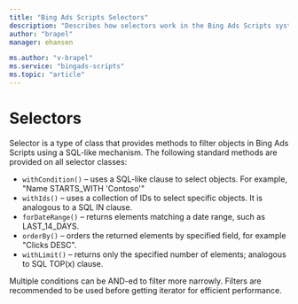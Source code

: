 ```yaml
---
title: "Bing Ads Scripts Selectors"
description: "Describes how selectors work in the Bing Ads Scripts system."
author: "brapel"
manager: ehansen

ms.author: "v-brapel"
ms.service: "bingads-scripts"
ms.topic: "article"
---
```


# Selectors

Selector is a type of class that provides methods to filter objects in Bing Ads Scripts using a SQL-like mechanism. The following standard methods are provided on all selector classes:

- <code>withCondition()</code> – uses a SQL-like clause to select objects. For example, "Name STARTS_WITH 'Contoso'"
- <code>withIds()</code> – uses a collection of IDs to select specific objects. It is analogous to a SQL IN clause.
- <code>forDateRange()</code> – returns elements matching a date range, such as LAST_14_DAYS.
- <code>orderBy()</code> – orders the returned elements by specified field, for example "Clicks DESC".
- <code>withLimit()</code> – returns only the specified number of elements; analogous to SQL TOP(x) clause.

Multiple conditions can be AND-ed to filter more narrowly. Filters are recommended to be used before getting iterator for efficient performance.
